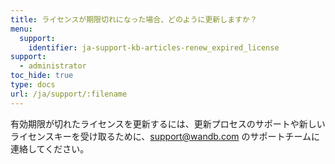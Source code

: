 ```yaml
---
title: ライセンスが期限切れになった場合、どのように更新しますか？
menu:
  support:
    identifier: ja-support-kb-articles-renew_expired_license
support:
  - administrator
toc_hide: true
type: docs
url: /ja/support/:filename
---
```

有効期限が切れたライセンスを更新するには、更新プロセスのサポートや新しいライセンスキーを受け取るために、support@wandb.com のサポートチームに連絡してください。